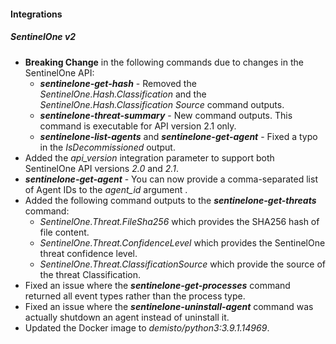 
#### Integrations
##### SentinelOne v2
- **Breaking Change** in the following commands due to changes in the SentinelOne API:
    - ***sentinelone-get-hash*** - Removed the *SentinelOne.Hash.Classification* and the *SentinelOne.Hash.Classification Source* command outputs.
    - ***sentinelone-threat-summary*** - New command outputs. This command is executable for API version 2.1 only.
    - ***sentinelone-list-agents*** and ***sentinelone-get-agent*** - Fixed a typo in the *IsDecommissioned* output.
- Added the *api_version* integration parameter to support both SentinelOne API versions *2.0* and *2.1*.
- ***sentinelone-get-agent*** - You can now provide a comma-separated list of Agent IDs to the *agent_id* argument .
- Added the following command outputs to the ***sentinelone-get-threats*** command:
    - *SentinelOne.Threat.FileSha256* which provides the SHA256 hash of file content.
    - *SentinelOne.Threat.ConfidenceLevel* which provides the SentinelOne threat confidence level.
    - *SentinelOne.Threat.ClassificationSource* which provide the source of the threat Classification.
- Fixed an issue where the ***sentinelone-get-processes*** command returned all event types rather than the process type.
- Fixed an issue where the ***sentinelone-uninstall-agent*** command was actually shutdown an agent instead of uninstall it.
- Updated the Docker image to *demisto/python3:3.9.1.14969*.